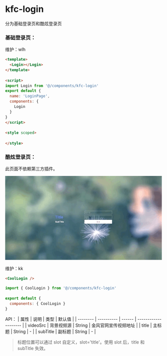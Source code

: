 # kfc-login
分为基础登录页和酷炫登录页

### 基础登录页：

维护：wlh

```html
<template>
  <Login></Login>
</template>

<script>
import Login from '@/components/kfc-login'
export default {
  name: 'LoginPage',
  components: {
    Login
  }
}
</script>

<style scoped>

</style>
```

### 酷炫登录页：

此页面不依赖第三方插件。

![cool-login](./demo.gif)

维护：kk

```html
<CoolLogin />
```
```js
import { CoolLogin } from '@/components/kfc-login'

export default {
  components: { CoolLogin }
}
```
API：
| 属性     | 说明       | 类型   | 默认值               |
| -------- | ---------- | ------ | -------------------- |
| videoSrc | 背景视频源 | String | 金风官网宣传视频地址 |
| title    | 主标题     | String | -                    |
| subTitle | 副标题     | String | -                    |

> 标题位置可以通过 slot 自定义，slot='title'。使用 slot 后，title 和 subTitle 失效。

